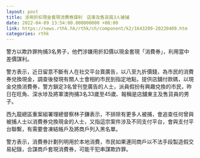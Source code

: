 ```yaml
---
layout: post
title: 涉用折扣現金套現消費券謀利　店東及售貨員3人被捕
date: 2022-04-09 13:54:00.000000000 +08:00
link: https://news.rthk.hk/rthk/ch/component/k2/1643209-20220409.htm
categories: rthk
---
```


警方以欺詐罪拘捕3名男子，他們涉嫌用折扣價以現金套現「消費券」，利用當中差價謀利。

警方表示，近日留意不斷有人在社交平台賣廣告，以八至九折價錢，為市民的消費券兌換現金，調查後發現有關人士會相約市民到指定地點，提供店舖付款碼，以現金兌換消費券，警方鎖定3名曾刊登廣告的人士，派員假扮有興趣兌換的市民，昨日在旺角、深水埗及將軍澳拘捕3名33歲至45歲、報稱是店舖東主及售貨員的男子。

西九龍總區重案組署理總督察林子鎌表示，不排除有更多人被捕，會追查任何曾與被捕人士以消費券兌換現金的人士，又指這宗案件涉及不同支付平台，會與支付平台聯繫，有需要會凍結帳戶及將商戶列入黑名單。

警方表示，消費券計劃列明用於本地消費，市民如果連同商戶以不法手段製造假交易紀錄，合謀商戶套現消費券，可能干犯串謀欺詐罪。
